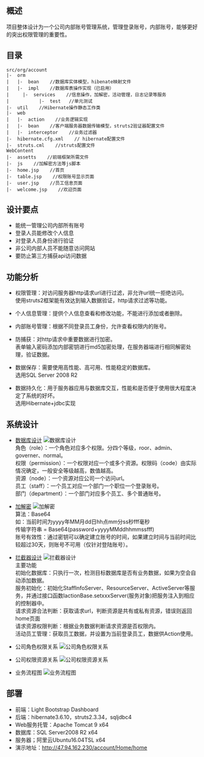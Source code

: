 ## 概述
项目整体设计为一个公司内部账号管理系统，管理登录账号，内部账号，能够更好的突出权限管理的重要性。

## 目录
```
src/org/account
|-  orm
|   |-  bean    //数据库实体模型，hibenate映射文件
|   |-  impl    //数据库表操作实现（已启用）
|	  |-  services    //信息操作，加解密，活动管理，日志记录等服务
|		    |-  test   //单元测试
|-  util    //Hibernate操作静态工作类
|-  web
|   |-  action    //业务逻辑实现
|   |-  bean    //客户端服务器数据传输模型，struts2验证器配置文件
|   |-  interceptor    //业务过滤器	
|-  hibernate.cfg.xml    // hibernate配置文件
|-  struts.cml    //struts配置文件
WebContent
|-  assetts    //前端框架所需文件
|-  js    //加解密方法等js脚本
|-  home.jsp    //首页
|-  table.jsp    //权限账号显示页面
|-  user.jsp    //员工信息页面
|-  welcome.jsp    //欢迎页面
```

## 设计要点
  + 能统一管理公司内部所有账号
  + 登录人员能修改个人信息
  + 对登录人员身份进行验证
  + 非公司内部人员不能随意访问网站
  + 要防止第三方捕获api访问数据

## 功能分析
+ 权限管理：对访问服务器http请求url进行过滤，非允许url统一拒绝访问。
  <br>使用struts2框架能有效达到输入数据验证，http请求过滤等功能。

+ 个人信息管理：提供个人信息查看和修改功能，不能进行添加或者删除。

+ 内部账号管理：根据不同登录员工身份，允许查看权限内的账号。

+ 防捕获：对http请求中重要数据进行加密。
  <br>表单输入密码添加内部密钥进行md5加密处理，在服务器端进行相同解密处理，验证数据。

+ 数据保存：需要使用高性能、高可用、性能稳定的数据库。
  <br>选用SQL Server 2008 R2

+ 数据持久化：用于服务器应用与数据库交互，性能和是否便于使用很大程度决定了系统的好坏。
  <br>选用Hibernate+jdbc实现

## 系统设计
+ [数据库设计](https://github.com/harmful-chan/account/tree/1.0/src/org/account/orm/bean)
![数据库设计](https://www.processon.com/embed/5ddc9984e4b0fcce5b59e5be)
  <br>角色（role）：一个角色对应多个权限。分四个等级，roor、admin、governer、normal。
  <br>权限（permission）：一个权限对应一个或多个资源。权限码（code）由实际情况确定，一般安全等级越高，数值越高。
  <br>资源（node）：一个资源对应公司一个访问url。
  <br>员工（staff）：一个员工对应一个部门一个职位一个登录账号。
  <br>部门（department）：一个部门对应多个员工、多个普通账号。

+ [加解密](https://github.com/harmful-chan/account/blob/1.0/src/org/account/orm/services/SecretServer.java)
![加解密](https://www.processon.com/embed/5df9f4b1e4b06c8b0bb37c52)
 <br>算法：Base64
 <br>如：当前时间为yyyy年MM月dd日hh点mm分ss秒fff毫秒
 <br>传输字符串 = Base64(password+yyyyMMddhhmmssfff)
 <br>账号有效性：通过密钥可以确定建立账号的时间，如果建立时间与当前时间比较超过30天，则账号不可用（仅针对登陆账号）。

+ [拦截器设计](https://github.com/harmful-chan/account/blob/1.0/src/org/account/web/interceptor/IdentityInterceptor.java)
![拦截器设计](https://www.processon.com/embed/5df99a66e4b0a9c790f20c5c)
  <br>主要功能
  <br>初始化数据库：只执行一次，检测目标数据库是否有业务数据，如果为空会自动添加数据。
  <br>服务初始化：初始化StaffInfoServer、ResourceServer、ActiveServer等服务，并通过接口函数IactionBase.setxxxServer(服务对象)把服务注入到相应的控制器中。
  <br>请求资源合法判断：获取请求url，判断资源是共有或私有资源，错误则返回home页面
  <br>请求资源权限判断：根据业务数据判断请求资源是否权限内。
  <br>活动员工管理：获取员工数据，并设置为当前登录员工，数据供Action使用。

+ 公司角色权限关系
![公司角色权限关系](https://www.processon.com/embed/5de8a0dde4b0df12b4b7532c)

+ 公司权限资源关系
![公司权限资源关系](https://www.processon.com/embed/5ddf829be4b0b2fab73a007a)

+  业务流程图
![业务流程图](https://www.processon.com/embed/5df64a4ee4b004cc9a30f4ff)

## 部署
+ 前端：Light Bootstrap Dashboard
+ 后端：hibernate3.6.10，struts2.3.34，sqljdbc4
+ Web服务托管：Apache Tomcat 9 x64
+ 数据库：SQL Server2008 R2 x64
+ 服务器；阿里云Ubuntu16.04TSL x64
+ 演示地址：http://47.94.162.230/account/Home/home


